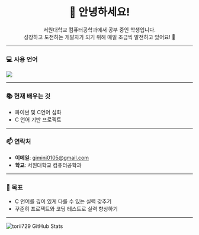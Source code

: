 <h1 align="center">👋 안녕하세요! </h1>

<p align="center">
  서원대학교 컴퓨터공학과에서 공부 중인 학생입니다.<br>
  성장하고 도전하는 개발자가 되기 위해 매일 조금씩 발전하고 있어요! 💪
</p>

---

### 💻 사용 언어
<p>
  <img src="https://img.shields.io/badge/C-00599C?style=flat&logo=c&logoColor=white"/>
</p>

---

### 📚 현재 배우는 것
- 파이썬 및 C언어 심화
- C 언어 기반 프로젝트

---

### 📫 연락처
- **이메일**: gimini0105@gmail.com
- **학교**: 서원대학교 컴퓨터공학과

---

### 🧭 목표
- C 언어를 깊이 있게 다룰 수 있는 실력 갖추기
- 꾸준히 프로젝트와 코딩 테스트로 실력 향상하기

---

![torii729 GitHub Stats](https://github-readme-stats.vercel.app/api?username=your-github-username&show_icons=true&theme=tokyonight)
